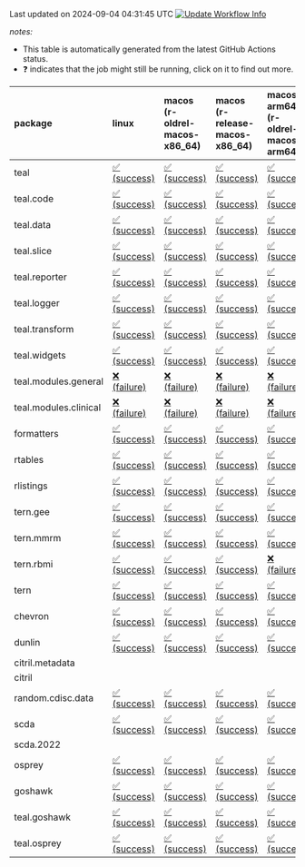 Last updated on 2024-09-04 04:31:45 UTC [![Update Workflow
Info](https://github.com/averissimo/verdepcheck-status/actions/workflows/update.yaml/badge.svg)](https://github.com/averissimo/verdepcheck-status/actions/workflows/update.yaml)

*notes:*

-   This table is automatically generated from the latest GitHub Actions
    status.
-   ❓ indicates that the job might still be running, click on it to
    find out more.

<table>
<colgroup>
<col style="width: 1%" />
<col style="width: 7%" />
<col style="width: 7%" />
<col style="width: 7%" />
<col style="width: 7%" />
<col style="width: 7%" />
<col style="width: 7%" />
<col style="width: 7%" />
<col style="width: 7%" />
<col style="width: 7%" />
<col style="width: 7%" />
<col style="width: 7%" />
<col style="width: 7%" />
<col style="width: 7%" />
</colgroup>
<thead>
<tr class="header">
<th style="text-align: left;">package</th>
<th style="text-align: left;">linux</th>
<th style="text-align: left;">macos (r-oldrel-macos-x86_64)</th>
<th style="text-align: left;">macos (r-release-macos-x86_64)</th>
<th style="text-align: left;">macos-arm64 (r-oldrel-macos-arm64)</th>
<th style="text-align: left;">macos-arm64 (r-release-macos-arm64)</th>
<th style="text-align: left;">nosuggests</th>
<th style="text-align: left;">ubuntu-clang</th>
<th style="text-align: left;">ubuntu-gcc12</th>
<th style="text-align: left;">ubuntu-next</th>
<th style="text-align: left;">ubuntu-release</th>
<th style="text-align: left;">windows (r-devel-windows-x86_64)</th>
<th style="text-align: left;">windows (r-oldrel-windows-x86_64)</th>
<th style="text-align: left;">windows (r-release-windows-x86_64)</th>
</tr>
</thead>
<tbody>
<tr class="odd">
<td style="text-align: left;">teal</td>
<td
style="text-align: left;"><a href="https://github.com/insightsengineering/teal/actions/runs/10650763238/job/29522526982">✅
(success)</a></td>
<td
style="text-align: left;"><a href="https://github.com/insightsengineering/teal/actions/runs/10650763238/job/29522526723">✅
(success)</a></td>
<td
style="text-align: left;"><a href="https://github.com/insightsengineering/teal/actions/runs/10650763238/job/29522526148">✅
(success)</a></td>
<td
style="text-align: left;"><a href="https://github.com/insightsengineering/teal/actions/runs/10650763238/job/29522526551">✅
(success)</a></td>
<td
style="text-align: left;"><a href="https://github.com/insightsengineering/teal/actions/runs/10650763238/job/29522525971">✅
(success)</a></td>
<td
style="text-align: left;"><a href="https://github.com/insightsengineering/teal/actions/runs/10650763238/job/29522526643">✅
(success)</a></td>
<td
style="text-align: left;"><a href="https://github.com/insightsengineering/teal/actions/runs/10650763238/job/29522525334">✅
(success)</a></td>
<td
style="text-align: left;"><a href="https://github.com/insightsengineering/teal/actions/runs/10650763238/job/29522525698">✅
(success)</a></td>
<td
style="text-align: left;"><a href="https://github.com/insightsengineering/teal/actions/runs/10650763238/job/29522526067">✅
(success)</a></td>
<td
style="text-align: left;"><a href="https://github.com/insightsengineering/teal/actions/runs/10650763238/job/29522526246">✅
(success)</a></td>
<td
style="text-align: left;"><a href="https://github.com/insightsengineering/teal/actions/runs/10650763238/job/29522525797">✅
(success)</a></td>
<td
style="text-align: left;"><a href="https://github.com/insightsengineering/teal/actions/runs/10650763238/job/29522526908">✅
(success)</a></td>
<td
style="text-align: left;"><a href="https://github.com/insightsengineering/teal/actions/runs/10650763238/job/29522526347">✅
(success)</a></td>
</tr>
<tr class="even">
<td style="text-align: left;">teal.code</td>
<td
style="text-align: left;"><a href="https://github.com/insightsengineering/teal.code/actions/runs/10650777339/job/29522555204">✅
(success)</a></td>
<td
style="text-align: left;"><a href="https://github.com/insightsengineering/teal.code/actions/runs/10650777339/job/29522554945">✅
(success)</a></td>
<td
style="text-align: left;"><a href="https://github.com/insightsengineering/teal.code/actions/runs/10650777339/job/29522554580">✅
(success)</a></td>
<td
style="text-align: left;"><a href="https://github.com/insightsengineering/teal.code/actions/runs/10650777339/job/29522554799">✅
(success)</a></td>
<td
style="text-align: left;"><a href="https://github.com/insightsengineering/teal.code/actions/runs/10650777339/job/29522554490">✅
(success)</a></td>
<td
style="text-align: left;"><a href="https://github.com/insightsengineering/teal.code/actions/runs/10650777339/job/29522555125">✅
(success)</a></td>
<td
style="text-align: left;"><a href="https://github.com/insightsengineering/teal.code/actions/runs/10650777339/job/29522554447">✅
(success)</a></td>
<td
style="text-align: left;"><a href="https://github.com/insightsengineering/teal.code/actions/runs/10650777339/job/29522554534">✅
(success)</a></td>
<td
style="text-align: left;"><a href="https://github.com/insightsengineering/teal.code/actions/runs/10650777339/job/29522554736">✅
(success)</a></td>
<td
style="text-align: left;"><a href="https://github.com/insightsengineering/teal.code/actions/runs/10650777339/job/29522554870">✅
(success)</a></td>
<td
style="text-align: left;"><a href="https://github.com/insightsengineering/teal.code/actions/runs/10650777339/job/29522554302">✅
(success)</a></td>
<td
style="text-align: left;"><a href="https://github.com/insightsengineering/teal.code/actions/runs/10650777339/job/29522555060">✅
(success)</a></td>
<td
style="text-align: left;"><a href="https://github.com/insightsengineering/teal.code/actions/runs/10650777339/job/29522554680">✅
(success)</a></td>
</tr>
<tr class="odd">
<td style="text-align: left;">teal.data</td>
<td
style="text-align: left;"><a href="https://github.com/insightsengineering/teal.data/actions/runs/10650767208/job/29522534543">✅
(success)</a></td>
<td
style="text-align: left;"><a href="https://github.com/insightsengineering/teal.data/actions/runs/10650767208/job/29522534201">✅
(success)</a></td>
<td
style="text-align: left;"><a href="https://github.com/insightsengineering/teal.data/actions/runs/10650767208/job/29522533848">✅
(success)</a></td>
<td
style="text-align: left;"><a href="https://github.com/insightsengineering/teal.data/actions/runs/10650767208/job/29522534052">✅
(success)</a></td>
<td
style="text-align: left;"><a href="https://github.com/insightsengineering/teal.data/actions/runs/10650767208/job/29522533707">✅
(success)</a></td>
<td
style="text-align: left;"><a href="https://github.com/insightsengineering/teal.data/actions/runs/10650767208/job/29522534467">✅
(success)</a></td>
<td
style="text-align: left;"><a href="https://github.com/insightsengineering/teal.data/actions/runs/10650767208/job/29522533584">✅
(success)</a></td>
<td
style="text-align: left;"><a href="https://github.com/insightsengineering/teal.data/actions/runs/10650767208/job/29522533790">✅
(success)</a></td>
<td
style="text-align: left;"><a href="https://github.com/insightsengineering/teal.data/actions/runs/10650767208/job/29522534006">✅
(success)</a></td>
<td
style="text-align: left;"><a href="https://github.com/insightsengineering/teal.data/actions/runs/10650767208/job/29522534141">✅
(success)</a></td>
<td
style="text-align: left;"><a href="https://github.com/insightsengineering/teal.data/actions/runs/10650767208/job/29522533280">✅
(success)</a></td>
<td
style="text-align: left;"><a href="https://github.com/insightsengineering/teal.data/actions/runs/10650767208/job/29522534384">✅
(success)</a></td>
<td
style="text-align: left;"><a href="https://github.com/insightsengineering/teal.data/actions/runs/10650767208/job/29522533963">✅
(success)</a></td>
</tr>
<tr class="even">
<td style="text-align: left;">teal.slice</td>
<td
style="text-align: left;"><a href="https://github.com/insightsengineering/teal.slice/actions/runs/10650772649/job/29522543730">✅
(success)</a></td>
<td
style="text-align: left;"><a href="https://github.com/insightsengineering/teal.slice/actions/runs/10650772649/job/29522543473">✅
(success)</a></td>
<td
style="text-align: left;"><a href="https://github.com/insightsengineering/teal.slice/actions/runs/10650772649/job/29522543017">✅
(success)</a></td>
<td
style="text-align: left;"><a href="https://github.com/insightsengineering/teal.slice/actions/runs/10650772649/job/29522543309">✅
(success)</a></td>
<td
style="text-align: left;"><a href="https://github.com/insightsengineering/teal.slice/actions/runs/10650772649/job/29522542830">✅
(success)</a></td>
<td
style="text-align: left;"><a href="https://github.com/insightsengineering/teal.slice/actions/runs/10650772649/job/29522543542">✅
(success)</a></td>
<td
style="text-align: left;"><a href="https://github.com/insightsengineering/teal.slice/actions/runs/10650772649/job/29522542439">✅
(success)</a></td>
<td
style="text-align: left;"><a href="https://github.com/insightsengineering/teal.slice/actions/runs/10650772649/job/29522542756">✅
(success)</a></td>
<td
style="text-align: left;"><a href="https://github.com/insightsengineering/teal.slice/actions/runs/10650772649/job/29522543083">✅
(success)</a></td>
<td
style="text-align: left;"><a href="https://github.com/insightsengineering/teal.slice/actions/runs/10650772649/job/29522543239">✅
(success)</a></td>
<td
style="text-align: left;"><a href="https://github.com/insightsengineering/teal.slice/actions/runs/10650772649/job/29522542668">✅
(success)</a></td>
<td
style="text-align: left;"><a href="https://github.com/insightsengineering/teal.slice/actions/runs/10650772649/job/29522543596">✅
(success)</a></td>
<td
style="text-align: left;"><a href="https://github.com/insightsengineering/teal.slice/actions/runs/10650772649/job/29522543160">✅
(success)</a></td>
</tr>
<tr class="odd">
<td style="text-align: left;">teal.reporter</td>
<td
style="text-align: left;"><a href="https://github.com/insightsengineering/teal.reporter/actions/runs/10650768921/job/29522536552">✅
(success)</a></td>
<td
style="text-align: left;"><a href="https://github.com/insightsengineering/teal.reporter/actions/runs/10650768921/job/29522536296">✅
(success)</a></td>
<td
style="text-align: left;"><a href="https://github.com/insightsengineering/teal.reporter/actions/runs/10650768921/job/29522535814">✅
(success)</a></td>
<td
style="text-align: left;"><a href="https://github.com/insightsengineering/teal.reporter/actions/runs/10650768921/job/29522536076">✅
(success)</a></td>
<td
style="text-align: left;"><a href="https://github.com/insightsengineering/teal.reporter/actions/runs/10650768921/job/29522535684">✅
(success)</a></td>
<td
style="text-align: left;"><a href="https://github.com/insightsengineering/teal.reporter/actions/runs/10650768921/job/29522536343">✅
(success)</a></td>
<td
style="text-align: left;"><a href="https://github.com/insightsengineering/teal.reporter/actions/runs/10650768921/job/29522535371">✅
(success)</a></td>
<td
style="text-align: left;"><a href="https://github.com/insightsengineering/teal.reporter/actions/runs/10650768921/job/29522535628">✅
(success)</a></td>
<td
style="text-align: left;"><a href="https://github.com/insightsengineering/teal.reporter/actions/runs/10650768921/job/29522535860">✅
(success)</a></td>
<td
style="text-align: left;"><a href="https://github.com/insightsengineering/teal.reporter/actions/runs/10650768921/job/29522535975">✅
(success)</a></td>
<td
style="text-align: left;"><a href="https://github.com/insightsengineering/teal.reporter/actions/runs/10650768921/job/29522535563">✅
(success)</a></td>
<td
style="text-align: left;"><a href="https://github.com/insightsengineering/teal.reporter/actions/runs/10650768921/job/29522536423">✅
(success)</a></td>
<td
style="text-align: left;"><a href="https://github.com/insightsengineering/teal.reporter/actions/runs/10650768921/job/29522535913">✅
(success)</a></td>
</tr>
<tr class="even">
<td style="text-align: left;">teal.logger</td>
<td
style="text-align: left;"><a href="https://github.com/insightsengineering/teal.logger/actions/runs/10650763844/job/29522527725">✅
(success)</a></td>
<td
style="text-align: left;"><a href="https://github.com/insightsengineering/teal.logger/actions/runs/10650763844/job/29522527538">✅
(success)</a></td>
<td
style="text-align: left;"><a href="https://github.com/insightsengineering/teal.logger/actions/runs/10650763844/job/29522527276">✅
(success)</a></td>
<td
style="text-align: left;"><a href="https://github.com/insightsengineering/teal.logger/actions/runs/10650763844/job/29522527463">✅
(success)</a></td>
<td
style="text-align: left;"><a href="https://github.com/insightsengineering/teal.logger/actions/runs/10650763844/job/29522527150">✅
(success)</a></td>
<td
style="text-align: left;"><a href="https://github.com/insightsengineering/teal.logger/actions/runs/10650763844/job/29522527684">✅
(success)</a></td>
<td
style="text-align: left;"><a href="https://github.com/insightsengineering/teal.logger/actions/runs/10650763844/job/29522527053">✅
(success)</a></td>
<td
style="text-align: left;"><a href="https://github.com/insightsengineering/teal.logger/actions/runs/10650763844/job/29522527223">✅
(success)</a></td>
<td
style="text-align: left;"><a href="https://github.com/insightsengineering/teal.logger/actions/runs/10650763844/job/29522527413">✅
(success)</a></td>
<td
style="text-align: left;"><a href="https://github.com/insightsengineering/teal.logger/actions/runs/10650763844/job/29522527500">✅
(success)</a></td>
<td
style="text-align: left;"><a href="https://github.com/insightsengineering/teal.logger/actions/runs/10650763844/job/29522526714">✅
(success)</a></td>
<td
style="text-align: left;"><a href="https://github.com/insightsengineering/teal.logger/actions/runs/10650763844/job/29522527632">✅
(success)</a></td>
<td
style="text-align: left;"><a href="https://github.com/insightsengineering/teal.logger/actions/runs/10650763844/job/29522527368">✅
(success)</a></td>
</tr>
<tr class="odd">
<td style="text-align: left;">teal.transform</td>
<td
style="text-align: left;"><a href="https://github.com/insightsengineering/teal.transform/actions/runs/10650770331/job/29522540905">✅
(success)</a></td>
<td
style="text-align: left;"><a href="https://github.com/insightsengineering/teal.transform/actions/runs/10650770331/job/29522540677">✅
(success)</a></td>
<td
style="text-align: left;"><a href="https://github.com/insightsengineering/teal.transform/actions/runs/10650770331/job/29522540278">✅
(success)</a></td>
<td
style="text-align: left;"><a href="https://github.com/insightsengineering/teal.transform/actions/runs/10650770331/job/29522540567">✅
(success)</a></td>
<td
style="text-align: left;"><a href="https://github.com/insightsengineering/teal.transform/actions/runs/10650770331/job/29522540109">✅
(success)</a></td>
<td
style="text-align: left;"><a href="https://github.com/insightsengineering/teal.transform/actions/runs/10650770331/job/29522540792">✅
(success)</a></td>
<td
style="text-align: left;"><a href="https://github.com/insightsengineering/teal.transform/actions/runs/10650770331/job/29522539609">✅
(success)</a></td>
<td
style="text-align: left;"><a href="https://github.com/insightsengineering/teal.transform/actions/runs/10650770331/job/29522540051">✅
(success)</a></td>
<td
style="text-align: left;"><a href="https://github.com/insightsengineering/teal.transform/actions/runs/10650770331/job/29522540349">✅
(success)</a></td>
<td
style="text-align: left;"><a href="https://github.com/insightsengineering/teal.transform/actions/runs/10650770331/job/29522540485">✅
(success)</a></td>
<td
style="text-align: left;"><a href="https://github.com/insightsengineering/teal.transform/actions/runs/10650770331/job/29522539941">✅
(success)</a></td>
<td
style="text-align: left;"><a href="https://github.com/insightsengineering/teal.transform/actions/runs/10650770331/job/29522540736">✅
(success)</a></td>
<td
style="text-align: left;"><a href="https://github.com/insightsengineering/teal.transform/actions/runs/10650770331/job/29522540402">✅
(success)</a></td>
</tr>
<tr class="even">
<td style="text-align: left;">teal.widgets</td>
<td
style="text-align: left;"><a href="https://github.com/insightsengineering/teal.widgets/actions/runs/10650781747/job/29522565516">✅
(success)</a></td>
<td
style="text-align: left;"><a href="https://github.com/insightsengineering/teal.widgets/actions/runs/10650781747/job/29522565339">✅
(success)</a></td>
<td
style="text-align: left;"><a href="https://github.com/insightsengineering/teal.widgets/actions/runs/10650781747/job/29522565112">✅
(success)</a></td>
<td
style="text-align: left;"><a href="https://github.com/insightsengineering/teal.widgets/actions/runs/10650781747/job/29522565274">✅
(success)</a></td>
<td
style="text-align: left;"><a href="https://github.com/insightsengineering/teal.widgets/actions/runs/10650781747/job/29522565016">✅
(success)</a></td>
<td
style="text-align: left;"><a href="https://github.com/insightsengineering/teal.widgets/actions/runs/10650781747/job/29522565467">✅
(success)</a></td>
<td
style="text-align: left;"><a href="https://github.com/insightsengineering/teal.widgets/actions/runs/10650781747/job/29522564968">✅
(success)</a></td>
<td
style="text-align: left;"><a href="https://github.com/insightsengineering/teal.widgets/actions/runs/10650781747/job/29522565066">✅
(success)</a></td>
<td
style="text-align: left;"><a href="https://github.com/insightsengineering/teal.widgets/actions/runs/10650781747/job/29522565228">✅
(success)</a></td>
<td
style="text-align: left;"><a href="https://github.com/insightsengineering/teal.widgets/actions/runs/10650781747/job/29522565305">✅
(success)</a></td>
<td
style="text-align: left;"><a href="https://github.com/insightsengineering/teal.widgets/actions/runs/10650781747/job/29522564802">✅
(success)</a></td>
<td
style="text-align: left;"><a href="https://github.com/insightsengineering/teal.widgets/actions/runs/10650781747/job/29522565432">✅
(success)</a></td>
<td
style="text-align: left;"><a href="https://github.com/insightsengineering/teal.widgets/actions/runs/10650781747/job/29522565184">✅
(success)</a></td>
</tr>
<tr class="odd">
<td style="text-align: left;">teal.modules.general</td>
<td
style="text-align: left;"><a href="https://github.com/insightsengineering/teal.modules.general/actions/runs/10650763277/job/29522527240">❌
(failure)</a></td>
<td
style="text-align: left;"><a href="https://github.com/insightsengineering/teal.modules.general/actions/runs/10650763277/job/29522527001">❌
(failure)</a></td>
<td
style="text-align: left;"><a href="https://github.com/insightsengineering/teal.modules.general/actions/runs/10650763277/job/29522526548">❌
(failure)</a></td>
<td
style="text-align: left;"><a href="https://github.com/insightsengineering/teal.modules.general/actions/runs/10650763277/job/29522526872">❌
(failure)</a></td>
<td
style="text-align: left;"><a href="https://github.com/insightsengineering/teal.modules.general/actions/runs/10650763277/job/29522526277">❌
(failure)</a></td>
<td
style="text-align: left;"><a href="https://github.com/insightsengineering/teal.modules.general/actions/runs/10650763277/job/29522527068">❌
(failure)</a></td>
<td
style="text-align: left;"><a href="https://github.com/insightsengineering/teal.modules.general/actions/runs/10650763277/job/29522525580">❌
(failure)</a></td>
<td
style="text-align: left;"><a href="https://github.com/insightsengineering/teal.modules.general/actions/runs/10650763277/job/29522526106">❌
(failure)</a></td>
<td
style="text-align: left;"><a href="https://github.com/insightsengineering/teal.modules.general/actions/runs/10650763277/job/29522526619">❌
(failure)</a></td>
<td
style="text-align: left;"><a href="https://github.com/insightsengineering/teal.modules.general/actions/runs/10650763277/job/29522526789">❌
(failure)</a></td>
<td
style="text-align: left;"><a href="https://github.com/insightsengineering/teal.modules.general/actions/runs/10650763277/job/29522525973">❌
(failure)</a></td>
<td
style="text-align: left;"><a href="https://github.com/insightsengineering/teal.modules.general/actions/runs/10650763277/job/29522527116">❌
(failure)</a></td>
<td
style="text-align: left;"><a href="https://github.com/insightsengineering/teal.modules.general/actions/runs/10650763277/job/29522526696">❌
(failure)</a></td>
</tr>
<tr class="even">
<td style="text-align: left;">teal.modules.clinical</td>
<td
style="text-align: left;"><a href="https://github.com/insightsengineering/teal.modules.clinical/actions/runs/10650776991/job/29522554433">❌
(failure)</a></td>
<td
style="text-align: left;"><a href="https://github.com/insightsengineering/teal.modules.clinical/actions/runs/10650776991/job/29522554282">❌
(failure)</a></td>
<td
style="text-align: left;"><a href="https://github.com/insightsengineering/teal.modules.clinical/actions/runs/10650776991/job/29522554001">❌
(failure)</a></td>
<td
style="text-align: left;"><a href="https://github.com/insightsengineering/teal.modules.clinical/actions/runs/10650776991/job/29522554194">❌
(failure)</a></td>
<td
style="text-align: left;"><a href="https://github.com/insightsengineering/teal.modules.clinical/actions/runs/10650776991/job/29522553914">❌
(failure)</a></td>
<td
style="text-align: left;"><a href="https://github.com/insightsengineering/teal.modules.clinical/actions/runs/10650776991/job/29522554402">❌
(failure)</a></td>
<td
style="text-align: left;"><a href="https://github.com/insightsengineering/teal.modules.clinical/actions/runs/10650776991/job/29522553863">❌
(failure)</a></td>
<td
style="text-align: left;"><a href="https://github.com/insightsengineering/teal.modules.clinical/actions/runs/10650776991/job/29522553952">❌
(failure)</a></td>
<td
style="text-align: left;"><a href="https://github.com/insightsengineering/teal.modules.clinical/actions/runs/10650776991/job/29522554147">❌
(failure)</a></td>
<td
style="text-align: left;"><a href="https://github.com/insightsengineering/teal.modules.clinical/actions/runs/10650776991/job/29522554245">❌
(failure)</a></td>
<td
style="text-align: left;"><a href="https://github.com/insightsengineering/teal.modules.clinical/actions/runs/10650776991/job/29522553717">❌
(failure)</a></td>
<td
style="text-align: left;"><a href="https://github.com/insightsengineering/teal.modules.clinical/actions/runs/10650776991/job/29522554360">❌
(failure)</a></td>
<td
style="text-align: left;"><a href="https://github.com/insightsengineering/teal.modules.clinical/actions/runs/10650776991/job/29522554092">❌
(failure)</a></td>
</tr>
<tr class="odd">
<td style="text-align: left;">formatters</td>
<td
style="text-align: left;"><a href="https://github.com/insightsengineering/formatters/actions/runs/10650773718/job/29522547789">✅
(success)</a></td>
<td
style="text-align: left;"><a href="https://github.com/insightsengineering/formatters/actions/runs/10650773718/job/29522547600">✅
(success)</a></td>
<td
style="text-align: left;"><a href="https://github.com/insightsengineering/formatters/actions/runs/10650773718/job/29522547281">✅
(success)</a></td>
<td
style="text-align: left;"><a href="https://github.com/insightsengineering/formatters/actions/runs/10650773718/job/29522547493">✅
(success)</a></td>
<td
style="text-align: left;"><a href="https://github.com/insightsengineering/formatters/actions/runs/10650773718/job/29522547142">✅
(success)</a></td>
<td
style="text-align: left;"><a href="https://github.com/insightsengineering/formatters/actions/runs/10650773718/job/29522547727">✅
(success)</a></td>
<td
style="text-align: left;"><a href="https://github.com/insightsengineering/formatters/actions/runs/10650773718/job/29522547037">✅
(success)</a></td>
<td
style="text-align: left;"><a href="https://github.com/insightsengineering/formatters/actions/runs/10650773718/job/29522547210">✅
(success)</a></td>
<td
style="text-align: left;"><a href="https://github.com/insightsengineering/formatters/actions/runs/10650773718/job/29522547444">✅
(success)</a></td>
<td
style="text-align: left;"><a href="https://github.com/insightsengineering/formatters/actions/runs/10650773718/job/29522547541">✅
(success)</a></td>
<td
style="text-align: left;"><a href="https://github.com/insightsengineering/formatters/actions/runs/10650773718/job/29522546827">✅
(success)</a></td>
<td
style="text-align: left;"><a href="https://github.com/insightsengineering/formatters/actions/runs/10650773718/job/29522547687">✅
(success)</a></td>
<td
style="text-align: left;"><a href="https://github.com/insightsengineering/formatters/actions/runs/10650773718/job/29522547399">✅
(success)</a></td>
</tr>
<tr class="even">
<td style="text-align: left;">rtables</td>
<td
style="text-align: left;"><a href="https://github.com/insightsengineering/rtables/actions/runs/10650763286/job/29522526891">✅
(success)</a></td>
<td
style="text-align: left;"><a href="https://github.com/insightsengineering/rtables/actions/runs/10650763286/job/29522526536">✅
(success)</a></td>
<td
style="text-align: left;"><a href="https://github.com/insightsengineering/rtables/actions/runs/10650763286/job/29522525869">✅
(success)</a></td>
<td
style="text-align: left;"><a href="https://github.com/insightsengineering/rtables/actions/runs/10650763286/job/29522526248">✅
(success)</a></td>
<td
style="text-align: left;"><a href="https://github.com/insightsengineering/rtables/actions/runs/10650763286/job/29522525693">✅
(success)</a></td>
<td
style="text-align: left;"><a href="https://github.com/insightsengineering/rtables/actions/runs/10650763286/job/29522526799">❌
(failure)</a></td>
<td
style="text-align: left;"><a href="https://github.com/insightsengineering/rtables/actions/runs/10650763286/job/29522525789">✅
(success)</a></td>
<td
style="text-align: left;"><a href="https://github.com/insightsengineering/rtables/actions/runs/10650763286/job/29522525985">✅
(success)</a></td>
<td
style="text-align: left;"><a href="https://github.com/insightsengineering/rtables/actions/runs/10650763286/job/29522526345">✅
(success)</a></td>
<td
style="text-align: left;"><a href="https://github.com/insightsengineering/rtables/actions/runs/10650763286/job/29522526443">✅
(success)</a></td>
<td
style="text-align: left;"><a href="https://github.com/insightsengineering/rtables/actions/runs/10650763286/job/29522525329">✅
(success)</a></td>
<td
style="text-align: left;"><a href="https://github.com/insightsengineering/rtables/actions/runs/10650763286/job/29522526709">✅
(success)</a></td>
<td
style="text-align: left;"><a href="https://github.com/insightsengineering/rtables/actions/runs/10650763286/job/29522526075">✅
(success)</a></td>
</tr>
<tr class="odd">
<td style="text-align: left;">rlistings</td>
<td
style="text-align: left;"><a href="https://github.com/insightsengineering/rlistings/actions/runs/10681874790/job/29606460251">✅
(success)</a></td>
<td
style="text-align: left;"><a href="https://github.com/insightsengineering/rlistings/actions/runs/10681874790/job/29606458968">✅
(success)</a></td>
<td
style="text-align: left;"><a href="https://github.com/insightsengineering/rlistings/actions/runs/10681874790/job/29606455456">✅
(success)</a></td>
<td
style="text-align: left;"><a href="https://github.com/insightsengineering/rlistings/actions/runs/10681874790/job/29606458040">✅
(success)</a></td>
<td
style="text-align: left;"><a href="https://github.com/insightsengineering/rlistings/actions/runs/10681874790/job/29606454650">✅
(success)</a></td>
<td
style="text-align: left;"><a href="https://github.com/insightsengineering/rlistings/actions/runs/10681874790/job/29606458563">✅
(success)</a></td>
<td
style="text-align: left;"><a href="https://github.com/insightsengineering/rlistings/actions/runs/10681874790/job/29606454206">✅
(success)</a></td>
<td
style="text-align: left;"><a href="https://github.com/insightsengineering/rlistings/actions/runs/10681874790/job/29606455014">✅
(success)</a></td>
<td
style="text-align: left;"><a href="https://github.com/insightsengineering/rlistings/actions/runs/10681874790/job/29606456461">✅
(success)</a></td>
<td
style="text-align: left;"><a href="https://github.com/insightsengineering/rlistings/actions/runs/10681874790/job/29606456924">✅
(success)</a></td>
<td
style="text-align: left;"><a href="https://github.com/insightsengineering/rlistings/actions/runs/10681874790/job/29606453029">✅
(success)</a></td>
<td
style="text-align: left;"><a href="https://github.com/insightsengineering/rlistings/actions/runs/10681874790/job/29606459871">✅
(success)</a></td>
<td
style="text-align: left;"><a href="https://github.com/insightsengineering/rlistings/actions/runs/10681874790/job/29606455781">✅
(success)</a></td>
</tr>
<tr class="even">
<td style="text-align: left;">tern.gee</td>
<td
style="text-align: left;"><a href="https://github.com/insightsengineering/tern.gee/actions/runs/10650775517/job/29522551808">✅
(success)</a></td>
<td
style="text-align: left;"><a href="https://github.com/insightsengineering/tern.gee/actions/runs/10650775517/job/29522551249">✅
(success)</a></td>
<td
style="text-align: left;"><a href="https://github.com/insightsengineering/tern.gee/actions/runs/10650775517/job/29522550676">✅
(success)</a></td>
<td
style="text-align: left;"><a href="https://github.com/insightsengineering/tern.gee/actions/runs/10650775517/job/29522551048">✅
(success)</a></td>
<td
style="text-align: left;"><a href="https://github.com/insightsengineering/tern.gee/actions/runs/10650775517/job/29522550492">✅
(success)</a></td>
<td
style="text-align: left;"><a href="https://github.com/insightsengineering/tern.gee/actions/runs/10650775517/job/29522551474">✅
(success)</a></td>
<td
style="text-align: left;"><a href="https://github.com/insightsengineering/tern.gee/actions/runs/10650775517/job/29522550406">✅
(success)</a></td>
<td
style="text-align: left;"><a href="https://github.com/insightsengineering/tern.gee/actions/runs/10650775517/job/29522550576">✅
(success)</a></td>
<td
style="text-align: left;"><a href="https://github.com/insightsengineering/tern.gee/actions/runs/10650775517/job/29522550944">✅
(success)</a></td>
<td
style="text-align: left;"><a href="https://github.com/insightsengineering/tern.gee/actions/runs/10650775517/job/29522551146">✅
(success)</a></td>
<td
style="text-align: left;"><a href="https://github.com/insightsengineering/tern.gee/actions/runs/10650775517/job/29522550013">✅
(success)</a></td>
<td
style="text-align: left;"><a href="https://github.com/insightsengineering/tern.gee/actions/runs/10650775517/job/29522551604">✅
(success)</a></td>
<td
style="text-align: left;"><a href="https://github.com/insightsengineering/tern.gee/actions/runs/10650775517/job/29522550847">✅
(success)</a></td>
</tr>
<tr class="odd">
<td style="text-align: left;">tern.mmrm</td>
<td
style="text-align: left;"><a href="https://github.com/insightsengineering/tern.mmrm/actions/runs/10650782016/job/29522569807">✅
(success)</a></td>
<td
style="text-align: left;"><a href="https://github.com/insightsengineering/tern.mmrm/actions/runs/10650782016/job/29522569560">✅
(success)</a></td>
<td
style="text-align: left;"><a href="https://github.com/insightsengineering/tern.mmrm/actions/runs/10650782016/job/29522569352">✅
(success)</a></td>
<td
style="text-align: left;"><a href="https://github.com/insightsengineering/tern.mmrm/actions/runs/10650782016/job/29522569478">✅
(success)</a></td>
<td
style="text-align: left;"><a href="https://github.com/insightsengineering/tern.mmrm/actions/runs/10650782016/job/29522569260">✅
(success)</a></td>
<td
style="text-align: left;"><a href="https://github.com/insightsengineering/tern.mmrm/actions/runs/10650782016/job/29522569846">✅
(success)</a></td>
<td
style="text-align: left;"><a href="https://github.com/insightsengineering/tern.mmrm/actions/runs/10650782016/job/29522569307">✅
(success)</a></td>
<td
style="text-align: left;"><a href="https://github.com/insightsengineering/tern.mmrm/actions/runs/10650782016/job/29522569393">✅
(success)</a></td>
<td
style="text-align: left;"><a href="https://github.com/insightsengineering/tern.mmrm/actions/runs/10650782016/job/29522569607">✅
(success)</a></td>
<td
style="text-align: left;"><a href="https://github.com/insightsengineering/tern.mmrm/actions/runs/10650782016/job/29522569663">✅
(success)</a></td>
<td
style="text-align: left;"><a href="https://github.com/insightsengineering/tern.mmrm/actions/runs/10650782016/job/29522569114">✅
(success)</a></td>
<td
style="text-align: left;"><a href="https://github.com/insightsengineering/tern.mmrm/actions/runs/10650782016/job/29522569719">✅
(success)</a></td>
<td
style="text-align: left;"><a href="https://github.com/insightsengineering/tern.mmrm/actions/runs/10650782016/job/29522569427">✅
(success)</a></td>
</tr>
<tr class="even">
<td style="text-align: left;">tern.rbmi</td>
<td
style="text-align: left;"><a href="https://github.com/insightsengineering/tern.rbmi/actions/runs/10675392852/job/29587322195">✅
(success)</a></td>
<td
style="text-align: left;"><a href="https://github.com/insightsengineering/tern.rbmi/actions/runs/10675392852/job/29587321520">✅
(success)</a></td>
<td
style="text-align: left;"><a href="https://github.com/insightsengineering/tern.rbmi/actions/runs/10675392852/job/29587320425">✅
(success)</a></td>
<td
style="text-align: left;"><a href="https://github.com/insightsengineering/tern.rbmi/actions/runs/10675392852/job/29587321108">❌
(failure)</a></td>
<td
style="text-align: left;"><a href="https://github.com/insightsengineering/tern.rbmi/actions/runs/10675392852/job/29587320147">❌
(failure)</a></td>
<td
style="text-align: left;"><a href="https://github.com/insightsengineering/tern.rbmi/actions/runs/10675392852/job/29587321683">✅
(success)</a></td>
<td
style="text-align: left;"><a href="https://github.com/insightsengineering/tern.rbmi/actions/runs/10675392852/job/29587319295">✅
(success)</a></td>
<td
style="text-align: left;"><a href="https://github.com/insightsengineering/tern.rbmi/actions/runs/10675392852/job/29587319994">✅
(success)</a></td>
<td
style="text-align: left;"><a href="https://github.com/insightsengineering/tern.rbmi/actions/runs/10675392852/job/29587320540">✅
(success)</a></td>
<td
style="text-align: left;"><a href="https://github.com/insightsengineering/tern.rbmi/actions/runs/10675392852/job/29587320833">✅
(success)</a></td>
<td
style="text-align: left;"><a href="https://github.com/insightsengineering/tern.rbmi/actions/runs/10675392852/job/29587319820">✅
(success)</a></td>
<td
style="text-align: left;"><a href="https://github.com/insightsengineering/tern.rbmi/actions/runs/10675392852/job/29587322079">✅
(success)</a></td>
<td
style="text-align: left;"><a href="https://github.com/insightsengineering/tern.rbmi/actions/runs/10675392852/job/29587320656">✅
(success)</a></td>
</tr>
<tr class="odd">
<td style="text-align: left;">tern</td>
<td
style="text-align: left;"><a href="https://github.com/insightsengineering/tern/actions/runs/10650768093/job/29522535638">✅
(success)</a></td>
<td
style="text-align: left;"><a href="https://github.com/insightsengineering/tern/actions/runs/10650768093/job/29522535328">✅
(success)</a></td>
<td
style="text-align: left;"><a href="https://github.com/insightsengineering/tern/actions/runs/10650768093/job/29522534910">✅
(success)</a></td>
<td
style="text-align: left;"><a href="https://github.com/insightsengineering/tern/actions/runs/10650768093/job/29522535158">✅
(success)</a></td>
<td
style="text-align: left;"><a href="https://github.com/insightsengineering/tern/actions/runs/10650768093/job/29522534864">✅
(success)</a></td>
<td
style="text-align: left;"><a href="https://github.com/insightsengineering/tern/actions/runs/10650768093/job/29522535722">❌
(failure)</a></td>
<td
style="text-align: left;"><a href="https://github.com/insightsengineering/tern/actions/runs/10650768093/job/29522534790">✅
(success)</a></td>
<td
style="text-align: left;"><a href="https://github.com/insightsengineering/tern/actions/runs/10650768093/job/29522534964">✅
(success)</a></td>
<td
style="text-align: left;"><a href="https://github.com/insightsengineering/tern/actions/runs/10650768093/job/29522535231">✅
(success)</a></td>
<td
style="text-align: left;"><a href="https://github.com/insightsengineering/tern/actions/runs/10650768093/job/29522535387">✅
(success)</a></td>
<td
style="text-align: left;"><a href="https://github.com/insightsengineering/tern/actions/runs/10650768093/job/29522534519">✅
(success)</a></td>
<td
style="text-align: left;"><a href="https://github.com/insightsengineering/tern/actions/runs/10650768093/job/29522535452">✅
(success)</a></td>
<td
style="text-align: left;"><a href="https://github.com/insightsengineering/tern/actions/runs/10650768093/job/29522535025">✅
(success)</a></td>
</tr>
<tr class="even">
<td style="text-align: left;">chevron</td>
<td
style="text-align: left;"><a href="https://github.com/insightsengineering/chevron/actions/runs/10650775269/job/29522550181">✅
(success)</a></td>
<td
style="text-align: left;"><a href="https://github.com/insightsengineering/chevron/actions/runs/10650775269/job/29522549901">✅
(success)</a></td>
<td
style="text-align: left;"><a href="https://github.com/insightsengineering/chevron/actions/runs/10650775269/job/29522549317">✅
(success)</a></td>
<td
style="text-align: left;"><a href="https://github.com/insightsengineering/chevron/actions/runs/10650775269/job/29522549727">✅
(success)</a></td>
<td
style="text-align: left;"><a href="https://github.com/insightsengineering/chevron/actions/runs/10650775269/job/29522549206">✅
(success)</a></td>
<td
style="text-align: left;"><a href="https://github.com/insightsengineering/chevron/actions/runs/10650775269/job/29522549824">❌
(failure)</a></td>
<td
style="text-align: left;"><a href="https://github.com/insightsengineering/chevron/actions/runs/10650775269/job/29522549154">✅
(success)</a></td>
<td
style="text-align: left;"><a href="https://github.com/insightsengineering/chevron/actions/runs/10650775269/job/29522549244">✅
(success)</a></td>
<td
style="text-align: left;"><a href="https://github.com/insightsengineering/chevron/actions/runs/10650775269/job/29522549427">✅
(success)</a></td>
<td
style="text-align: left;"><a href="https://github.com/insightsengineering/chevron/actions/runs/10650775269/job/29522549497">✅
(success)</a></td>
<td
style="text-align: left;"><a href="https://github.com/insightsengineering/chevron/actions/runs/10650775269/job/29522548955">✅
(success)</a></td>
<td
style="text-align: left;"><a href="https://github.com/insightsengineering/chevron/actions/runs/10650775269/job/29522550096">✅
(success)</a></td>
<td
style="text-align: left;"><a href="https://github.com/insightsengineering/chevron/actions/runs/10650775269/job/29522549578">✅
(success)</a></td>
</tr>
<tr class="odd">
<td style="text-align: left;">dunlin</td>
<td
style="text-align: left;"><a href="https://github.com/insightsengineering/dunlin/actions/runs/10650775268/job/29522549899">✅
(success)</a></td>
<td
style="text-align: left;"><a href="https://github.com/insightsengineering/dunlin/actions/runs/10650775268/job/29522549498">✅
(success)</a></td>
<td
style="text-align: left;"><a href="https://github.com/insightsengineering/dunlin/actions/runs/10650775268/job/29522549148">✅
(success)</a></td>
<td
style="text-align: left;"><a href="https://github.com/insightsengineering/dunlin/actions/runs/10650775268/job/29522549370">✅
(success)</a></td>
<td
style="text-align: left;"><a href="https://github.com/insightsengineering/dunlin/actions/runs/10650775268/job/29522549101">✅
(success)</a></td>
<td
style="text-align: left;"><a href="https://github.com/insightsengineering/dunlin/actions/runs/10650775268/job/29522550010">❌
(failure)</a></td>
<td
style="text-align: left;"><a href="https://github.com/insightsengineering/dunlin/actions/runs/10650775268/job/29522549022">✅
(success)</a></td>
<td
style="text-align: left;"><a href="https://github.com/insightsengineering/dunlin/actions/runs/10650775268/job/29522549194">✅
(success)</a></td>
<td
style="text-align: left;"><a href="https://github.com/insightsengineering/dunlin/actions/runs/10650775268/job/29522549430">✅
(success)</a></td>
<td
style="text-align: left;"><a href="https://github.com/insightsengineering/dunlin/actions/runs/10650775268/job/29522549620">✅
(success)</a></td>
<td
style="text-align: left;"><a href="https://github.com/insightsengineering/dunlin/actions/runs/10650775268/job/29522548848">✅
(success)</a></td>
<td
style="text-align: left;"><a href="https://github.com/insightsengineering/dunlin/actions/runs/10650775268/job/29522549714">✅
(success)</a></td>
<td
style="text-align: left;"><a href="https://github.com/insightsengineering/dunlin/actions/runs/10650775268/job/29522549238">✅
(success)</a></td>
</tr>
<tr class="even">
<td style="text-align: left;">citril.metadata</td>
<td style="text-align: left;"></td>
<td style="text-align: left;"></td>
<td style="text-align: left;"></td>
<td style="text-align: left;"></td>
<td style="text-align: left;"></td>
<td style="text-align: left;"></td>
<td style="text-align: left;"></td>
<td style="text-align: left;"></td>
<td style="text-align: left;"></td>
<td style="text-align: left;"></td>
<td style="text-align: left;"></td>
<td style="text-align: left;"></td>
<td style="text-align: left;"></td>
</tr>
<tr class="odd">
<td style="text-align: left;">citril</td>
<td style="text-align: left;"></td>
<td style="text-align: left;"></td>
<td style="text-align: left;"></td>
<td style="text-align: left;"></td>
<td style="text-align: left;"></td>
<td style="text-align: left;"></td>
<td style="text-align: left;"></td>
<td style="text-align: left;"></td>
<td style="text-align: left;"></td>
<td style="text-align: left;"></td>
<td style="text-align: left;"></td>
<td style="text-align: left;"></td>
<td style="text-align: left;"></td>
</tr>
<tr class="even">
<td style="text-align: left;">random.cdisc.data</td>
<td
style="text-align: left;"><a href="https://github.com/insightsengineering/random.cdisc.data/actions/runs/10650772402/job/29522543447">✅
(success)</a></td>
<td
style="text-align: left;"><a href="https://github.com/insightsengineering/random.cdisc.data/actions/runs/10650772402/job/29522543108">✅
(success)</a></td>
<td
style="text-align: left;"><a href="https://github.com/insightsengineering/random.cdisc.data/actions/runs/10650772402/job/29522542733">✅
(success)</a></td>
<td
style="text-align: left;"><a href="https://github.com/insightsengineering/random.cdisc.data/actions/runs/10650772402/job/29522543033">✅
(success)</a></td>
<td
style="text-align: left;"><a href="https://github.com/insightsengineering/random.cdisc.data/actions/runs/10650772402/job/29522542593">✅
(success)</a></td>
<td
style="text-align: left;"><a href="https://github.com/insightsengineering/random.cdisc.data/actions/runs/10650772402/job/29522543520">✅
(success)</a></td>
<td
style="text-align: left;"><a href="https://github.com/insightsengineering/random.cdisc.data/actions/runs/10650772402/job/29522542518">✅
(success)</a></td>
<td
style="text-align: left;"><a href="https://github.com/insightsengineering/random.cdisc.data/actions/runs/10650772402/job/29522542649">✅
(success)</a></td>
<td
style="text-align: left;"><a href="https://github.com/insightsengineering/random.cdisc.data/actions/runs/10650772402/job/29522542963">✅
(success)</a></td>
<td
style="text-align: left;"><a href="https://github.com/insightsengineering/random.cdisc.data/actions/runs/10650772402/job/29522543195">✅
(success)</a></td>
<td
style="text-align: left;"><a href="https://github.com/insightsengineering/random.cdisc.data/actions/runs/10650772402/job/29522542292">✅
(success)</a></td>
<td
style="text-align: left;"><a href="https://github.com/insightsengineering/random.cdisc.data/actions/runs/10650772402/job/29522543270">✅
(success)</a></td>
<td
style="text-align: left;"><a href="https://github.com/insightsengineering/random.cdisc.data/actions/runs/10650772402/job/29522542871">✅
(success)</a></td>
</tr>
<tr class="odd">
<td style="text-align: left;">scda</td>
<td
style="text-align: left;"><a href="https://github.com/insightsengineering/scda/actions/runs/10437595381/job/28903953758">✅
(success)</a></td>
<td
style="text-align: left;"><a href="https://github.com/insightsengineering/scda/actions/runs/10437595381/job/28903953430">✅
(success)</a></td>
<td
style="text-align: left;"><a href="https://github.com/insightsengineering/scda/actions/runs/10437595381/job/28903953031">✅
(success)</a></td>
<td
style="text-align: left;"><a href="https://github.com/insightsengineering/scda/actions/runs/10437595381/job/28903953278">✅
(success)</a></td>
<td
style="text-align: left;"><a href="https://github.com/insightsengineering/scda/actions/runs/10437595381/job/28903952896">✅
(success)</a></td>
<td
style="text-align: left;"><a href="https://github.com/insightsengineering/scda/actions/runs/10437595381/job/28903953675">❌
(failure)</a></td>
<td
style="text-align: left;"><a href="https://github.com/insightsengineering/scda/actions/runs/10437595381/job/28903952832">✅
(success)</a></td>
<td
style="text-align: left;"><a href="https://github.com/insightsengineering/scda/actions/runs/10437595381/job/28903952973">✅
(success)</a></td>
<td
style="text-align: left;"><a href="https://github.com/insightsengineering/scda/actions/runs/10437595381/job/28903953208">✅
(success)</a></td>
<td
style="text-align: left;"><a href="https://github.com/insightsengineering/scda/actions/runs/10437595381/job/28903953361">✅
(success)</a></td>
<td
style="text-align: left;"><a href="https://github.com/insightsengineering/scda/actions/runs/10437595381/job/28903952629">✅
(success)</a></td>
<td
style="text-align: left;"><a href="https://github.com/insightsengineering/scda/actions/runs/10437595381/job/28903953574">✅
(success)</a></td>
<td
style="text-align: left;"><a href="https://github.com/insightsengineering/scda/actions/runs/10437595381/job/28903953140">✅
(success)</a></td>
</tr>
<tr class="even">
<td style="text-align: left;">scda.2022</td>
<td style="text-align: left;"></td>
<td style="text-align: left;"></td>
<td style="text-align: left;"></td>
<td style="text-align: left;"></td>
<td style="text-align: left;"></td>
<td style="text-align: left;"></td>
<td style="text-align: left;"></td>
<td style="text-align: left;"></td>
<td style="text-align: left;"></td>
<td style="text-align: left;"></td>
<td style="text-align: left;"></td>
<td style="text-align: left;"></td>
<td style="text-align: left;"></td>
</tr>
<tr class="odd">
<td style="text-align: left;">osprey</td>
<td
style="text-align: left;"><a href="https://github.com/insightsengineering/osprey/actions/runs/10650779048/job/29522562968">✅
(success)</a></td>
<td
style="text-align: left;"><a href="https://github.com/insightsengineering/osprey/actions/runs/10650779048/job/29522562661">✅
(success)</a></td>
<td
style="text-align: left;"><a href="https://github.com/insightsengineering/osprey/actions/runs/10650779048/job/29522562051">✅
(success)</a></td>
<td
style="text-align: left;"><a href="https://github.com/insightsengineering/osprey/actions/runs/10650779048/job/29522562455">✅
(success)</a></td>
<td
style="text-align: left;"><a href="https://github.com/insightsengineering/osprey/actions/runs/10650779048/job/29522561828">✅
(success)</a></td>
<td
style="text-align: left;"><a href="https://github.com/insightsengineering/osprey/actions/runs/10650779048/job/29522562557">❌
(failure)</a></td>
<td
style="text-align: left;"><a href="https://github.com/insightsengineering/osprey/actions/runs/10650779048/job/29522561214">✅
(success)</a></td>
<td
style="text-align: left;"><a href="https://github.com/insightsengineering/osprey/actions/runs/10650779048/job/29522561511">✅
(success)</a></td>
<td
style="text-align: left;"><a href="https://github.com/insightsengineering/osprey/actions/runs/10650779048/job/29522561933">✅
(success)</a></td>
<td
style="text-align: left;"><a href="https://github.com/insightsengineering/osprey/actions/runs/10650779048/job/29522562138">✅
(success)</a></td>
<td
style="text-align: left;"><a href="https://github.com/insightsengineering/osprey/actions/runs/10650779048/job/29522561601">✅
(success)</a></td>
<td
style="text-align: left;"><a href="https://github.com/insightsengineering/osprey/actions/runs/10650779048/job/29522562897">✅
(success)</a></td>
<td
style="text-align: left;"><a href="https://github.com/insightsengineering/osprey/actions/runs/10650779048/job/29522562258">✅
(success)</a></td>
</tr>
<tr class="even">
<td style="text-align: left;">goshawk</td>
<td
style="text-align: left;"><a href="https://github.com/insightsengineering/goshawk/actions/runs/10650773608/job/29522547338">✅
(success)</a></td>
<td
style="text-align: left;"><a href="https://github.com/insightsengineering/goshawk/actions/runs/10650773608/job/29522547177">✅
(success)</a></td>
<td
style="text-align: left;"><a href="https://github.com/insightsengineering/goshawk/actions/runs/10650773608/job/29522546871">✅
(success)</a></td>
<td
style="text-align: left;"><a href="https://github.com/insightsengineering/goshawk/actions/runs/10650773608/job/29522547077">✅
(success)</a></td>
<td
style="text-align: left;"><a href="https://github.com/insightsengineering/goshawk/actions/runs/10650773608/job/29522546760">✅
(success)</a></td>
<td
style="text-align: left;"><a href="https://github.com/insightsengineering/goshawk/actions/runs/10650773608/job/29522547236">❌
(failure)</a></td>
<td
style="text-align: left;"><a href="https://github.com/insightsengineering/goshawk/actions/runs/10650773608/job/29522546710">✅
(success)</a></td>
<td
style="text-align: left;"><a href="https://github.com/insightsengineering/goshawk/actions/runs/10650773608/job/29522546796">✅
(success)</a></td>
<td
style="text-align: left;"><a href="https://github.com/insightsengineering/goshawk/actions/runs/10650773608/job/29522546965">✅
(success)</a></td>
<td
style="text-align: left;"><a href="https://github.com/insightsengineering/goshawk/actions/runs/10650773608/job/29522547017">✅
(success)</a></td>
<td
style="text-align: left;"><a href="https://github.com/insightsengineering/goshawk/actions/runs/10650773608/job/29522546516">✅
(success)</a></td>
<td
style="text-align: left;"><a href="https://github.com/insightsengineering/goshawk/actions/runs/10650773608/job/29522547285">✅
(success)</a></td>
<td
style="text-align: left;"><a href="https://github.com/insightsengineering/goshawk/actions/runs/10650773608/job/29522546913">✅
(success)</a></td>
</tr>
<tr class="odd">
<td style="text-align: left;">teal.goshawk</td>
<td
style="text-align: left;"><a href="https://github.com/insightsengineering/teal.goshawk/actions/runs/10650772643/job/29522544888">✅
(success)</a></td>
<td
style="text-align: left;"><a href="https://github.com/insightsengineering/teal.goshawk/actions/runs/10650772643/job/29522544506">✅
(success)</a></td>
<td
style="text-align: left;"><a href="https://github.com/insightsengineering/teal.goshawk/actions/runs/10650772643/job/29522544044">✅
(success)</a></td>
<td
style="text-align: left;"><a href="https://github.com/insightsengineering/teal.goshawk/actions/runs/10650772643/job/29522544357">✅
(success)</a></td>
<td
style="text-align: left;"><a href="https://github.com/insightsengineering/teal.goshawk/actions/runs/10650772643/job/29522543876">✅
(success)</a></td>
<td
style="text-align: left;"><a href="https://github.com/insightsengineering/teal.goshawk/actions/runs/10650772643/job/29522544589">❌
(failure)</a></td>
<td
style="text-align: left;"><a href="https://github.com/insightsengineering/teal.goshawk/actions/runs/10650772643/job/29522543386">✅
(success)</a></td>
<td
style="text-align: left;"><a href="https://github.com/insightsengineering/teal.goshawk/actions/runs/10650772643/job/29522543756">✅
(success)</a></td>
<td
style="text-align: left;"><a href="https://github.com/insightsengineering/teal.goshawk/actions/runs/10650772643/job/29522544120">✅
(success)</a></td>
<td
style="text-align: left;"><a href="https://github.com/insightsengineering/teal.goshawk/actions/runs/10650772643/job/29522544279">✅
(success)</a></td>
<td
style="text-align: left;"><a href="https://github.com/insightsengineering/teal.goshawk/actions/runs/10650772643/job/29522543674">✅
(success)</a></td>
<td
style="text-align: left;"><a href="https://github.com/insightsengineering/teal.goshawk/actions/runs/10650772643/job/29522544665">✅
(success)</a></td>
<td
style="text-align: left;"><a href="https://github.com/insightsengineering/teal.goshawk/actions/runs/10650772643/job/29522544206">✅
(success)</a></td>
</tr>
<tr class="even">
<td style="text-align: left;">teal.osprey</td>
<td
style="text-align: left;"><a href="https://github.com/insightsengineering/teal.osprey/actions/runs/10650778716/job/29522559969">✅
(success)</a></td>
<td
style="text-align: left;"><a href="https://github.com/insightsengineering/teal.osprey/actions/runs/10650778716/job/29522559795">✅
(success)</a></td>
<td
style="text-align: left;"><a href="https://github.com/insightsengineering/teal.osprey/actions/runs/10650778716/job/29522559553">✅
(success)</a></td>
<td
style="text-align: left;"><a href="https://github.com/insightsengineering/teal.osprey/actions/runs/10650778716/job/29522559718">✅
(success)</a></td>
<td
style="text-align: left;"><a href="https://github.com/insightsengineering/teal.osprey/actions/runs/10650778716/job/29522559436">✅
(success)</a></td>
<td
style="text-align: left;"><a href="https://github.com/insightsengineering/teal.osprey/actions/runs/10650778716/job/29522559926">❌
(failure)</a></td>
<td
style="text-align: left;"><a href="https://github.com/insightsengineering/teal.osprey/actions/runs/10650778716/job/29522559170">✅
(success)</a></td>
<td
style="text-align: left;"><a href="https://github.com/insightsengineering/teal.osprey/actions/runs/10650778716/job/29522559390">✅
(success)</a></td>
<td
style="text-align: left;"><a href="https://github.com/insightsengineering/teal.osprey/actions/runs/10650778716/job/29522559600">✅
(success)</a></td>
<td
style="text-align: left;"><a href="https://github.com/insightsengineering/teal.osprey/actions/runs/10650778716/job/29522559757">✅
(success)</a></td>
<td
style="text-align: left;"><a href="https://github.com/insightsengineering/teal.osprey/actions/runs/10650778716/job/29522559337">✅
(success)</a></td>
<td
style="text-align: left;"><a href="https://github.com/insightsengineering/teal.osprey/actions/runs/10650778716/job/29522559895">✅
(success)</a></td>
<td
style="text-align: left;"><a href="https://github.com/insightsengineering/teal.osprey/actions/runs/10650778716/job/29522559657">✅
(success)</a></td>
</tr>
</tbody>
</table>
